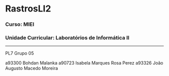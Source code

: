 # RastrosLI2

### Curso: MIEI

### Unidade Curricular: Laboratórios de Informática II
---
PL7 
Grupo 05

a93300 Bohdan Malanka
a90723 Isabela Marques Rosa Perez
a93326 João Augusto Macedo Moreira
